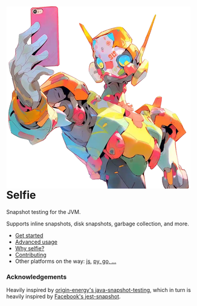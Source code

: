 # <img align="left" src="selfie.dev/selfie_logo_only.png"> Selfie

Snapshot testing for the JVM.

Supports inline snapshots, disk snapshots, garbage collection, and more.

- [Get started](https://selfie.dev/jvm/get-started)
- [Advanced usage](https://selfie.dev/jvm/advanced)
- [Why selfie?](https://selfie.dev/jvm)
- [Contributing](CONTRIBUTING.md)
- Other platforms on the way: [js](https://github.com/diffplug/selfie/issues/84), [py, go, ...](https://github.com/diffplug/selfie/issues/85)

### Acknowledgements

Heavily inspired by [origin-energy's java-snapshot-testing](https://github.com/origin-energy/java-snapshot-testing), which in turn is heavily inspired by [Facebook's jest-snapshot](https://jestjs.io/docs/snapshot-testing).

